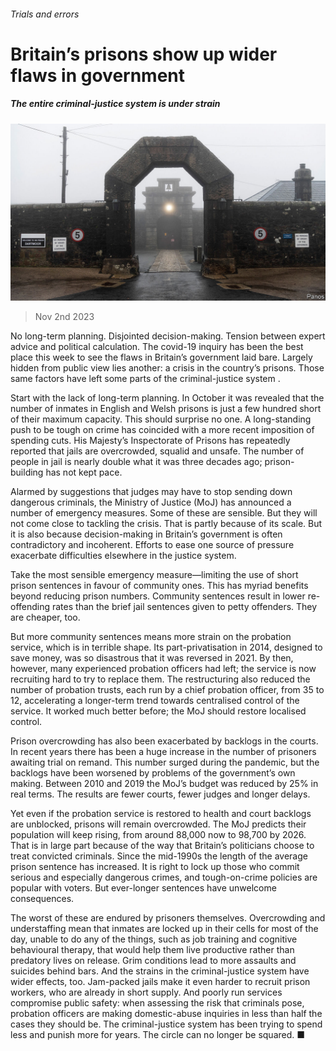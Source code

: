 ###### Trials and errors

# Britain’s prisons show up wider flaws in government 

##### The entire criminal-justice system is under strain 

![image](images/20231104_LDP001.jpg) 

> Nov 2nd 2023 

No long-term planning. Disjointed decision-making. Tension between expert advice and political calculation. The covid-19 inquiry has been the best place this week to see the flaws in Britain’s government laid bare. Largely hidden from public view lies another: a crisis in the country’s prisons. Those same factors have left some parts of the criminal-justice system .

Start with the lack of long-term planning. In October it was revealed that the number of inmates in English and Welsh prisons is just a few hundred short of their maximum capacity. This should surprise no one. A long-standing push to be tough on crime has coincided with a more recent imposition of spending cuts. His Majesty’s Inspectorate of Prisons has repeatedly reported that jails are overcrowded, squalid and unsafe. The number of people in jail is nearly double what it was three decades ago; prison-building has not kept pace. 

Alarmed by suggestions that judges may have to stop sending down dangerous criminals, the Ministry of Justice (MoJ) has announced a number of emergency measures. Some of these are sensible. But they will not come close to tackling the crisis. That is partly because of its scale. But it is also because decision-making in Britain’s government is often contradictory and incoherent. Efforts to ease one source of pressure exacerbate difficulties elsewhere in the justice system. 

Take the most sensible emergency measure—limiting the use of short prison sentences in favour of community ones. This has myriad benefits beyond reducing prison numbers. Community sentences result in lower re-offending rates than the brief jail sentences given to petty offenders. They are cheaper, too. 

But more community sentences means more strain on the probation service, which is in terrible shape. Its part-privatisation in 2014, designed to save money, was so disastrous that it was reversed in 2021. By then, however, many experienced probation officers had left; the service is now recruiting hard to try to replace them. The restructuring also reduced the number of probation trusts, each run by a chief probation officer, from 35 to 12, accelerating a longer-term trend towards centralised control of the service. It worked much better before; the MoJ should restore localised control.

Prison overcrowding has also been exacerbated by backlogs in the courts. In recent years there has been a huge increase in the number of prisoners awaiting trial on remand. This number surged during the pandemic, but the backlogs have been worsened by problems of the government’s own making. Between 2010 and 2019 the MoJ’s budget was reduced by 25% in real terms. The results are fewer courts, fewer judges and longer delays. 

Yet even if the probation service is restored to health and court backlogs are unblocked, prisons will remain overcrowded. The MoJ predicts their population will keep rising, from around 88,000 now to 98,700 by 2026. That is in large part because of the way that Britain’s politicians choose to treat convicted criminals. Since the mid-1990s the length of the average prison sentence has increased. It is right to lock up those who commit serious and especially dangerous crimes, and tough-on-crime policies are popular with voters. But ever-longer sentences have unwelcome consequences. 

The worst of these are endured by prisoners themselves. Overcrowding and understaffing mean that inmates are locked up in their cells for most of the day, unable to do any of the things, such as job training and cognitive behavioural therapy, that would help them live productive rather than predatory lives on release. Grim conditions lead to more assaults and suicides behind bars. And the strains in the criminal-justice system have wider effects, too. Jam-packed jails make it even harder to recruit prison workers, who are already in short supply. And poorly run services compromise public safety: when assessing the risk that criminals pose, probation officers are making domestic-abuse inquiries in less than half the cases they should be. The criminal-justice system has been trying to spend less and punish more for years. The circle can no longer be squared. ■ 

